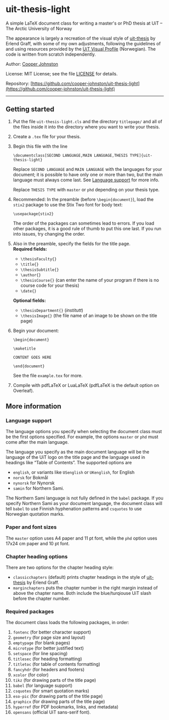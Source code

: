 # uit-thesis-light

A simple LaTeX document class for writing a master's or PhD thesis at UiT – The Arctic University of Norway

The appearance is largely a recreation of the visual style of [uit-thesis](https://github.com/egraff/uit-thesis/) by Erlend Graff, with some of my own adjustments, following the guidelines of and using resources provided by the [UiT Visual Profile](https://uit.no/ansatte/grafiskprofil) (Norwegian). The code is written from scratch independently.

Author: [Cooper Johnston](https://cooper-johnston.github.io)

License: MIT License; see the file [LICENSE](https://raw.githubusercontent.com/cooper-johnston/uit-thesis-light/refs/heads/main/LICENSE) for details.

Repository: [https://github.com/cooper-johnston/uit-thesis-light](https://github.com/cooper-johnston/uit-thesis-light)

---

## Getting started

1. Put the file ``uit-thesis-light.cls`` and the directory ``titlepage/`` and all of the files inside it into the directory where you want to write your thesis.
2. Create a ``.tex`` file for your thesis.
3. Begin this file with the line
    ```
    \documentclass[SECOND LANGUAGE,MAIN LANGUAGE,THESIS TYPE]{uit-thesis-light}
    ```

    Replace ``SECOND LANGUAGE`` and ``MAIN LANGUAGE`` with the languages for your document; it is possible to have only one or more than two, but the main language must always come last. See [Language support](#language-support) for more info.
    
    Replace ``THESIS TYPE`` with ``master`` or ``phd`` depending on your thesis type.
4. Recommended: In the preamble (before ``\begin{document}``), load the ``stix2`` package to use the Stix Two font for body text:
    ```
    \usepackage{stix2}
    ```

    The order of the packages can sometimes lead to errors. If you load other packages, it is a good rule of thumb to put this one last. If you run into issues, try changing the order.
5. Also in the preamble, specify the fields for the title page.  
    **Required fields:**
    * ``\thesisFaculty{}``
    * ``\title{}``
    * ``\thesisSubtitle{}``
    * ``\author{}``
    * ``\thesisCourse{}`` (can enter the name of your program if there is no course code for your thesis)
    * ``\date{}``

    **Optional fields:**
    * ``\thesisDepartment{}`` (*institutt*)
    * ``\thesisImage{}`` (the file name of an image to be shown on the title page)
6. Begin your document:
    ```
    \begin{document}

    \maketitle

    CONTENT GOES HERE

    \end{document}
    ```

    See the file ``example.tex`` for more.
7. Compile with pdfLaTeX or LuaLaTeX (pdfLaTeX is the default option on Overleaf).

## More information

### Language support

The language options you specify when selecting the document class must be the first options specified. For example, the options ``master`` or ``phd`` must come after the main language.

The language you specify as the main document language will be the language of the UiT logo on the title page and the language used in headings like “Table of Contents”. The supported options are
* ``english``, or variants like ``USenglish`` or ``UKenglish``, for English
* ``norsk`` for Bokmål
* ``nynorsk`` for Nynorsk
* ``samin`` for Northern Sami.

The Northern Sami language is not fully defined in the ``babel`` package. If you specify Northern Sami as your document language, the document class will tell ``babel`` to use Finnish hyphenation patterns and ``csquotes`` to use Norwegian quotation marks.

### Paper and font sizes

The ``master`` option uses A4 paper and 11 pt font, while the ``phd`` option uses 17x24 cm paper and 10 pt font.

### Chapter heading options

There are two options for the chapter heading style:
* ``classicchapters`` (default) prints chapter headings in the style of [uit-thesis](https://github.com/egraff/uit-thesis/) by Erlend Graff.
* ``marginchapters`` puts the chapter number in the right margin instead of above the chapter name.
Both include the blue/turqiouse UiT slash before the chapter number.

### Required packages

The document class loads the following packages, in order:
1. ``fontenc`` (for better character support)
2. ``geometry`` (for page size and layout)
3. ``emptypage`` (for blank pages)
4. ``microtype`` (for better justified text)
5. ``setspace`` (for line spacing)
6. ``titlesec`` (for heading formatting)
7. ``titletoc`` (for table of contents formatting)
8. ``fancyhdr`` (for headers and footers)
9. ``xcolor`` (for color)
10. ``tikz`` (for drawing parts of the title page)
11. ``babel`` (for language support)
12. ``csquotes`` (for smart quotation marks)
13. ``eso-pic`` (for drawing parts of the title page)
14. ``graphicx`` (for drawing parts of the title page)
15. ``hyperref`` (for PDF bookmarks, links, and metadata)
16. ``opensans`` (official UiT sans-serif font).